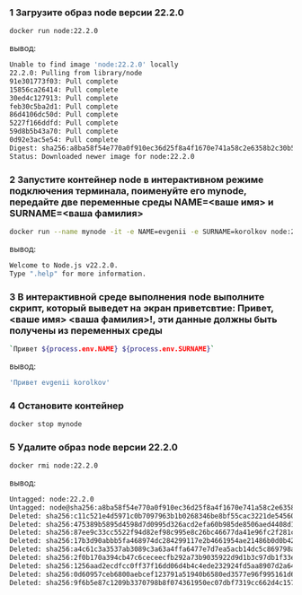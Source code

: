 ### 1 Загрузите образ node версии 22.2.0

```zsh
docker run node:22.2.0
```

вывод:

```zsh
Unable to find image 'node:22.2.0' locally
22.2.0: Pulling from library/node
91e301773f03: Pull complete
15856ca26414: Pull complete
30ed4c127913: Pull complete
feb30c5ba2d1: Pull complete
86d4106dc50d: Pull complete
5227f166ddfd: Pull complete
59d8b5b43a70: Pull complete
0d92e3ac5e54: Pull complete
Digest: sha256:a8ba58f54e770a0f910ec36d25f8a4f1670e741a58c2e6358b2c30b575c84263
Status: Downloaded newer image for node:22.2.0
```

### 2 Запустите контейнер node в интерактивном режиме подключения терминала, поименуйте его mynode, передайте две переменные среды NAME=<ваше имя> и SURNAME=<ваша фамилия>

```zsh
docker run --name mynode -it -e NAME=evgenii -e SURNAME=korolkov node:22.2.0
```

вывод:

```zsh
Welcome to Node.js v22.2.0.
Type ".help" for more information.
```

### 3 В интерактивной среде выполнения node выполните скрипт, который выведет на экран приветсвтие: Привет, <ваше имя> <ваша фамилия>!, эти данные должны быть получены из переменных среды

```zsh
`Привет ${process.env.NAME} ${process.env.SURNAME}`
```

вывод:

```zsh
'Привет evgenii korolkov'
```

### 4 Остановите контейнер

```zsh
docker stop mynode
```

### 5 Удалите образ node версии 22.2.0

```zsh
docker rmi node:22.2.0
```

вывод:

```zsh
Untagged: node:22.2.0
Untagged: node@sha256:a8ba58f54e770a0f910ec36d25f8a4f1670e741a58c2e6358b2c30b575c84263
Deleted: sha256:c11c521e4d5971c0b7097963b1b0268346be8bf55cac3221de545604ebe46871
Deleted: sha256:475389b5895d4598d7d0995d326acd2efa60b985de8506aed4408d12e327e199
Deleted: sha256:87ee9c33cc5522f94d82ef98c995e8c26bc46677da41e96fc2f281c5f88937ae
Deleted: sha256:17b3d90abbb5fa468974dc284299117e2b4661954ae21486b0d0b42d2429ea8e
Deleted: sha256:a4c61c3a3537ab3089c3a63a4ffa6477e7d7ea5acb14dc5c869798a3a1038f57
Deleted: sha256:2f0b170a394cb47c6ceceecfb292a73b9035922d9d1b3c97db1f33e3a44a61af
Deleted: sha256:1256aad2ecdfcc0ff37f16dd06d4b4c4ede232924fd5aa8907d2a6449a289ca1
Deleted: sha256:0d60957ceb6800aebcef123791a51940b6580ed3577e96f995161d6d13dca62d
Deleted: sha256:9f6b5e87c1209b3370798b8f074361950ec07dbf7319cc662d4c1574413a3888
```
